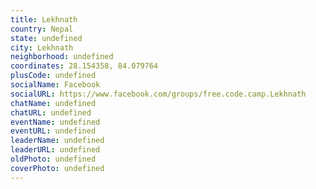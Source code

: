 ```yaml
---
title: Lekhnath
country: Nepal
state: undefined
city: Lekhnath
neighborhood: undefined
coordinates: 28.154358, 84.079764
plusCode: undefined
socialName: Facebook
socialURL: https://www.facebook.com/groups/free.code.camp.Lekhnath
chatName: undefined
chatURL: undefined
eventName: undefined
eventURL: undefined
leaderName: undefined
leaderURL: undefined
oldPhoto: undefined
coverPhoto: undefined
---
```

